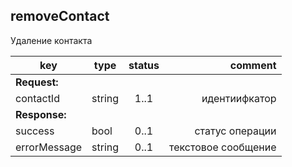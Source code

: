 ## removeContact

Удаление контакта

key | type | status | comment
--- | ---- | :----: | ---:
**Request:** | | |
contactId | string | 1..1 | идентиифкатор
**Response:** | | |
sucсess | bool | 0..1 | статус операции
errorMessage | string | 0..1 | текстовое сообщение
